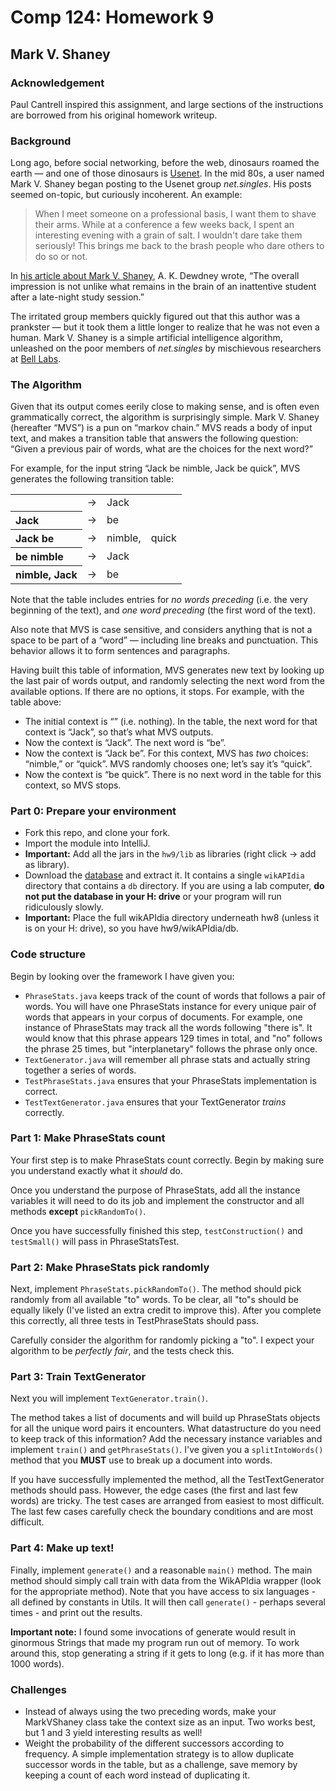 Comp 124: Homework 9
====


Mark V. Shaney
---

### Acknowledgement

Paul Cantrell inspired this assignment, and large sections of the instructions are borrowed from his original homework writeup.

### Background

Long ago, before social networking, before the web, dinosaurs roamed the earth — and one of those dinosaurs is [Usenet](http://en.wikipedia.org/wiki/Usenet). In the mid 80s, a user named Mark V. Shaney began posting to the Usenet group _net.singles_. His posts seemed on-topic, but curiously incoherent. An example:

<blockquote>When I meet someone on a professional basis, I want them to shave their
arms.  While at a conference a few weeks back, I spent an interesting evening
with a grain of salt.  I wouldn't dare take them seriously!  This brings me back
to the brash people who dare others to do so or not.</blockquote>

In [his article about Mark V. Shaney](http://www.clear.rice.edu/comp200/09fall/textriff/sci_am_paper.htm), A. K. Dewdney wrote, “The overall impression is not unlike what remains in the brain of an inattentive student after a late-night study session.”

The irritated group members quickly figured out that this author was a prankster — but it took them a little longer to realize that he was not even a human. Mark V. Shaney is a simple artificial intelligence algorithm, unleashed on the poor members of _net.singles_ by mischievous researchers at [Bell Labs](http://en.wikipedia.org/wiki/Bell_labs).

### The Algorithm

Given that its output comes eerily close to making sense, and is often even grammatically correct, the algorithm is surprisingly simple. Mark V. Shaney (hereafter “MVS”) is a pun on “markov chain.” MVS reads a body of input text, and makes a transition table that answers the following question: “Given a previous pair of words, what are the choices for the next word?”

For example, for the input string “Jack be nimble, Jack be quick”, MVS generates the following transition table:

<table>
  <tr><th align="left"></th> <td>→</td> <td>Jack</td></tr>
  <tr><th align="left">Jack</th> <td>→</td> <td>be</td></tr>
  <tr><th align="left">Jack be</th> <td>→</td> <td>nimble,</td> <td>quick</td></tr>
  <tr><th align="left">be nimble <td>→</td> <td>Jack</td></tr>
  <tr><th align="left">nimble, Jack</th> <td>→</td> <td>be</td></tr>
</table>

Note that the table includes entries for _no words preceding_ (i.e. the very beginning of the text), and _one word preceding_ (the first word of the text).

Also note that MVS is case sensitive, and considers anything that is not a space to be part of a “word” — including line breaks and punctuation. This behavior allows it to form sentences and paragraphs.

Having built this table of information, MVS  generates new text by looking up the last pair of words output, and randomly selecting the next word from the available options. If there are no options, it stops. For example, with the table above:

* The initial context is “” (i.e. nothing). In the table, the next word for that context is “Jack”, so that’s what MVS outputs.
* Now the context is “Jack”. The next word is “be”.
* Now the context is “Jack be”. For this context, MVS has _two_ choices: “nimble,” or “quick”. MVS randomly chooses one; let’s say it’s “quick”.
* Now the context is “be quick”. There is no next word in the table for this context, so MVS stops.

### Part 0: Prepare your environment

 - Fork this repo, and clone your fork.
 - Import the module into IntelliJ.
 - **Important:** Add all the jars in the `hw9/lib` as libraries (right click -> add as library).
 - Download the [database](http://poliwiki.macalester.edu/shilad/wiki-text-generator.zip) and extract it.
It contains a single `wikAPIdia` directory that contains a `db` directory.
If you are using a lab computer, **do not put the database in your H: drive** or your program will run ridiculously slowly.
 - **Important:** Place the full wikAPIdia directory underneath hw8 (unless it is on your H: drive), so you have hw9/wikAPIdia/db.

### Code structure

Begin by looking over the framework I have given you:

* `PhraseStats.java` keeps track of the count of words that follows a pair of words.
You will have one PhraseStats instance for every unique pair of words that appears in your corpus of documents.
For example, one instance of PhraseStats may track all the words following "there is".
It would know that this phrase appears 129 times in total, and "no" follows the phrase
25 times, but "interplanetary" follows the phrase only once.
* `TextGenerator.java` will remember all phrase stats and actually string together a series of words.
* `TestPhraseStats.java` ensures that your PhraseStats implementation is correct.
* `TestTextGenerator.java` ensures that your TextGenerator *trains* correctly.

### Part 1: Make PhraseStats count

Your first step is to make PhraseStats count correctly. Begin by making sure you understand exactly what it *should* do.

Once you understand the purpose of PhraseStats, add all the instance variables it will need to do its job and implement the
constructor and all methods **except** `pickRandomTo()`.

Once you have successfully finished this step, `testConstruction()` and `testSmall()` will pass in PhraseStatsTest.

### Part 2: Make PhraseStats pick randomly

Next, implement `PhraseStats.pickRandomTo()`.
The method should pick randomly from all available "to" words.
To be clear, all "to"s should be equally likely (I've listed an extra credit to improve this).
After you complete this correctly, all three tests in TestPhraseStats should pass.

Carefully consider the algorithm for randomly picking a "to". I expect your algorithm to be *perfectly fair*, and the tests check this.

### Part 3: Train TextGenerator

Next you will implement `TextGenerator.train()`.

The method takes a list of documents and will build up PhraseStats objects for all the unique word pairs it encounters.
What datastructure do you need to keep track of this information?
Add the necessary instance variables and implement `train()` and `getPhraseStats()`.
I've given you a `splitIntoWords()` method that you **MUST** use to break up a document into words.

If you have successfully implemented the method, all the TestTextGenerator methods should pass.
However, the edge cases (the first and last few words) are tricky.
The test cases are arranged from easiest to most difficult.
The last few cases carefully check the boundary conditions and are most difficult.


### Part 4: Make up text!

Finally, implement `generate()` and a reasonable `main()` method.
The main method should simply call train with data from the WikAPIdia wrapper (look for the appropriate method).
Note that you have access to six languages - all defined by constants in Utils.
It will then call `generate()` - perhaps several times - and print out the results.

**Important note:** I found some invocations of generate would result in ginormous Strings that made my program run out of memory.
To work around this, stop generating a string if it gets to long (e.g. if it has more than 1000 words).

### Challenges

* Instead of always using the two preceding words, make your MarkVShaney class take the context size as an input. Two works best, but 1 and 3 yield interesting results as well!
* Weight the probability of the different successors according to frequency. A simple implementation strategy is to allow duplicate successor words in the table, but as a challenge, save memory by keeping a count of each word instead of duplicating it.
